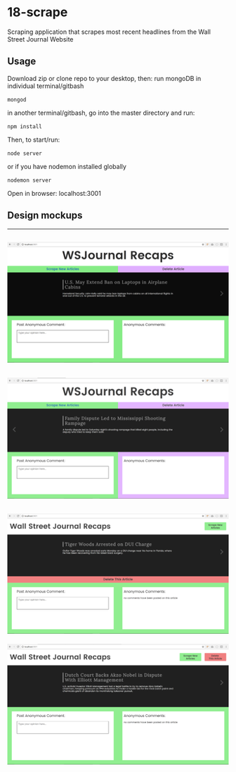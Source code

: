 # 18-scrape
Scraping application that scrapes most recent headlines from the Wall Street Journal Website

## Usage
Download zip or clone repo to your desktop, then:
run mongoDB in individual terminal/gitbash
```
mongod
```
in another terminal/gitbash, go into the master directory and run:
```
npm install
```
Then, to start/run:
```
node server
```
or if you have nodemon installed globally
```
nodemon server
```
Open in browser: localhost:3001

## Design mockups
--------------------------------------------------------------
![Mock Up 1](/public/img/mock_1.png?raw=true "Optional Title")
--------------------------------------------------------------
![Mock Up 2](/public/img/mock_2.png?raw=true "Optional Title")
--------------------------------------------------------------
![Mock Up 3](/public/img/mock_3.png?raw=true "Optional Title")
--------------------------------------------------------------
![Mock Up 4](/public/img/mock_4.png?raw=true "Optional Title")
